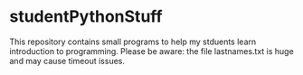# studentPythonStuff
This repository contains small programs to help my stduents learn introduction to programming. 
Please be aware: the file lastnames.txt is huge and may cause timeout issues. 
